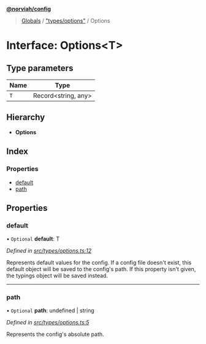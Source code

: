 **[@norviah/config](../README.md)**

> [Globals](../globals.md) / ["types/options"](../modules/_types_options_.md) / Options

# Interface: Options\<T>

## Type parameters

Name | Type |
------ | ------ |
`T` | Record\<string, any> |

## Hierarchy

* **Options**

## Index

### Properties

* [default](_types_options_.options.md#default)
* [path](_types_options_.options.md#path)

## Properties

### default

• `Optional` **default**: T

*Defined in [src/types/options.ts:12](https://github.com/Norviah/config/blob/37a46e1/src/types/options.ts#L12)*

Represents default values for the config. If a config file doesn't exist,
this default object will be saved to the config's path. If this property
isn't given, the typings object will be saved instead.

___

### path

• `Optional` **path**: undefined \| string

*Defined in [src/types/options.ts:5](https://github.com/Norviah/config/blob/37a46e1/src/types/options.ts#L5)*

Represents the config's absolute path.
